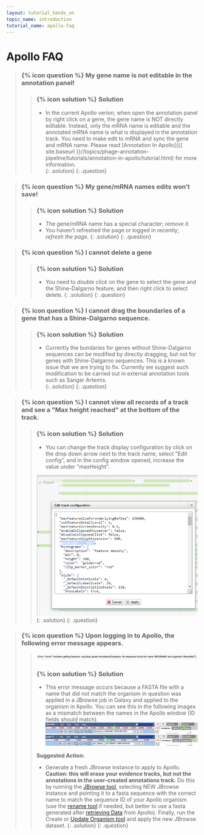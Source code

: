 ```yaml
---
layout: tutorial_hands_on
topic_name: introduction
tutorial_name: apollo-faq
---
```


# Apollo FAQ

> ### {% icon question %} My gene name is not editable in the annotation panel!
>    > ### {% icon solution %} Solution
>    > * In the current Apollo verion, when open the annotation panel by right click on a gene, the gene name is NOT directly editable. Instead, only the mRNA name is editable and the annotated mRNA name is what is displayed in the annotation track. You need to make edit to mRNA and sync the gene and mRNA name.  Please read [Annotation In Apollo]({{ site.baseurl }}//topics/phage-annotation-pipeline/tutorials/annotation-in-apollo/tutorial.html) for more information.  
> {: .solution}
{: .question}

> ### {% icon question %} My gene/mRNA names edits won’t save!
>    > ### {% icon solution %} Solution
>    > * The gene/mRNA name has a special character; *remove it.*
>    > * You haven’t refreshed the page or logged in recently; *refresh the page.*
> {: .solution}
{: .question}

> ### {% icon question %} I cannot delete a gene
>    > ### {% icon solution %} Solution
>    > * You need to *double click* on the gene to select the gene and the Shine-Dalgarno feature, and then right click to select delete.
> {: .solution}
{: .question}

> ### {% icon question %} I cannot drag the boundaries of a gene that has a Shine-Dalgarno sequence.
>    > ### {% icon solution %} Solution
>    > * Currently the bundaries for genes without Shine-Dalgarno sequences can be modified by directly dragging, but not for genes with Shine-Dalgarno sequences. This is a known issue that we are trying to fix.  Currently we suggest such modification to be carried out in external annotation tools such as Sanger Artemis.  
> {: .solution}
{: .question}

> ### {% icon question %} I cannot view all records of a track and see a "Max height reached" at the bottom of the track.
>    > ### {% icon solution %} Solution
>    > * You can change the track display configuration by click on the drop down arrow next to the track name, select "Edit config", and in the config window opened, increase the value under "maxHeight".
>    >
>    > ![](../../images/apollo-faq-screenshots/change_track_contig.PNG)
> {: .solution}
{: .question}

> ### {% icon question %} Upon logging in to Apollo, the following error message appears.
>    > ![](../../images/apollo-faq-screenshots/1-no-sequence-error.png)
>    >
>    > ### {% icon solution %} Solution
>    > * This error message occurs because a FASTA file with a name that did not match the organism in question was applied in a JBrowse job in Galaxy and applied to the organism in Apollo. You can see this in the following images as a mismatch between the names in the Apollo window (ID fields should match). 
>    > ![](../../images/apollo-faq-screenshots/2-apollo_window_names_match.png)
>    > ![](../../images/apollo-faq-screenshots/3-apollo_window_names_match_2.png)
>    >
>    > **Suggested Action:**
>    > * Generate a fresh JBrowse instance to apply to Apollo. **Caution: this will erase your evidence tracks, but not the annotations in the user-created annotations track.** Do this by running the [JBrowse tool](https://cpt.tamu.edu/galaxy/root?tool_id=jbrowse-iuc-cpt), selecting NEW JBrowse instance and pointing it to a fasta sequence with the correct name to match the sequence ID of your Apollo organism (use the [rename tool](https://cpt.tamu.edu/galaxy/root?tool_id=edu.tamu.cpt.seq.rename) if needed, but better to use a fasta generated after [retrieving Data](https://cpt.tamu.edu/galaxy/root?tool_id=export) from Apollo). Finally, run the Create or [Update Organism tool](https://cpt.tamu.edu/galaxy/root?tool_id=create_or_update) and apply the new JBrowse dataset. 
> {: .solution}
{: .question}
